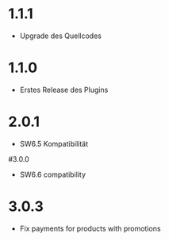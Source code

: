 # 1.1.1
- Upgrade des Quellcodes

# 1.1.0
- Erstes Release des Plugins

# 2.0.1
- SW6.5 Kompatibilität

#3.0.0
- SW6.6 compatibility

# 3.0.3
- Fix payments for products with promotions